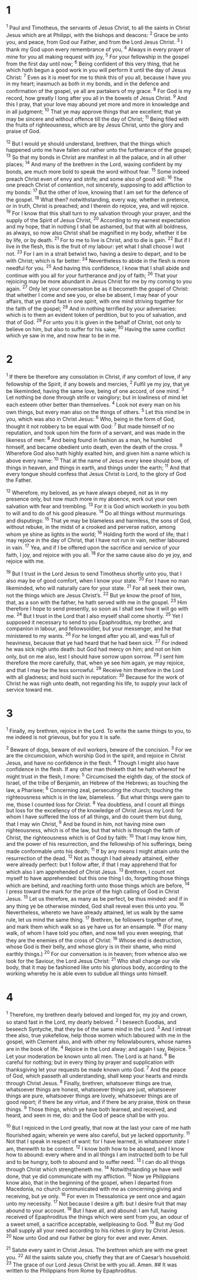 # 1 
<sup class='bibleverse'>1</sup> Paul and Timotheus, the servants of Jesus Christ, to all the saints in Christ Jesus which are at Philippi, with the bishops and deacons: <sup class='bibleverse'>2</sup> Grace be unto you, and peace, from God our Father, and from the Lord Jesus Christ. <sup class='bibleverse'>3</sup> I thank my God upon every remembrance of you, <sup class='bibleverse'>4</sup> Always in every prayer of mine for you all making request with joy, <sup class='bibleverse'>5</sup> For your fellowship in the gospel from the first day until now; <sup class='bibleverse'>6</sup> Being confident of this very thing, that he which hath begun a good work in you will perform it until the day of Jesus Christ: <sup class='bibleverse'>7</sup> Even as it is meet for me to think this of you all, because I have you in my heart; inasmuch as both in my bonds, and in the defence and confirmation of the gospel, ye all are partakers of my grace. <sup class='bibleverse'>8</sup> For God is my record, how greatly I long after you all in the bowels of Jesus Christ. <sup class='bibleverse'>9</sup> And this I pray, that your love may abound yet more and more in knowledge and in all judgment; <sup class='bibleverse'>10</sup> That ye may approve things that are excellent; that ye may be sincere and without offence till the day of Christ; <sup class='bibleverse'>11</sup> Being filled with the fruits of righteousness, which are by Jesus Christ, unto the glory and praise of God. 

<sup class='bibleverse'>12</sup> But I would ye should understand, brethren, that the things which happened unto me have fallen out rather unto the furtherance of the gospel; <sup class='bibleverse'>13</sup> So that my bonds in Christ are manifest in all the palace, and in all other places; <sup class='bibleverse'>14</sup> And many of the brethren in the Lord, waxing confident by my bonds, are much more bold to speak the word without fear. <sup class='bibleverse'>15</sup> Some indeed preach Christ even of envy and strife; and some also of good will: <sup class='bibleverse'>16</sup> The one preach Christ of contention, not sincerely, supposing to add affliction to my bonds: <sup class='bibleverse'>17</sup> But the other of love, knowing that I am set for the defence of the gospel. <sup class='bibleverse'>18</sup> What then? notwithstanding, every way, whether in pretence, or in truth, Christ is preached; and I therein do rejoice, yea, and will rejoice. <sup class='bibleverse'>19</sup> For I know that this shall turn to my salvation through your prayer, and the supply of the Spirit of Jesus Christ, <sup class='bibleverse'>20</sup> According to my earnest expectation and my hope, that in nothing I shall be ashamed, but that with all boldness, as always, so now also Christ shall be magnified in my body, whether it be by life, or by death. <sup class='bibleverse'>21</sup> For to me to live is Christ, and to die is gain. <sup class='bibleverse'>22</sup> But if I live in the flesh, this is the fruit of my labour: yet what I shall choose I wot not. <sup class='bibleverse'>23</sup> For I am in a strait betwixt two, having a desire to depart, and to be with Christ; which is far better: <sup class='bibleverse'>24</sup> Nevertheless to abide in the flesh is more needful for you. <sup class='bibleverse'>25</sup> And having this confidence, I know that I shall abide and continue with you all for your furtherance and joy of faith; <sup class='bibleverse'>26</sup> That your rejoicing may be more abundant in Jesus Christ for me by my coming to you again. <sup class='bibleverse'>27</sup> Only let your conversation be as it becometh the gospel of Christ: that whether I come and see you, or else be absent, I may hear of your affairs, that ye stand fast in one spirit, with one mind striving together for the faith of the gospel; <sup class='bibleverse'>28</sup> And in nothing terrified by your adversaries: which is to them an evident token of perdition, but to you of salvation, and that of God. <sup class='bibleverse'>29</sup> For unto you it is given in the behalf of Christ, not only to believe on him, but also to suffer for his sake; <sup class='bibleverse'>30</sup> Having the same conflict which ye saw in me, and now hear to be in me. 

# 2 
<sup class='bibleverse'>1</sup> If there be therefore any consolation in Christ, if any comfort of love, if any fellowship of the Spirit, if any bowels and mercies, <sup class='bibleverse'>2</sup> Fulfil ye my joy, that ye be likeminded, having the same love, being of one accord, of one mind. <sup class='bibleverse'>3</sup> Let nothing be done through strife or vainglory; but in lowliness of mind let each esteem other better than themselves. <sup class='bibleverse'>4</sup> Look not every man on his own things, but every man also on the things of others. <sup class='bibleverse'>5</sup> Let this mind be in you, which was also in Christ Jesus: <sup class='bibleverse'>6</sup> Who, being in the form of God, thought it not robbery to be equal with God: <sup class='bibleverse'>7</sup> But made himself of no reputation, and took upon him the form of a servant, and was made in the likeness of men: <sup class='bibleverse'>8</sup> And being found in fashion as a man, he humbled himself, and became obedient unto death, even the death of the cross. <sup class='bibleverse'>9</sup> Wherefore God also hath highly exalted him, and given him a name which is above every name: <sup class='bibleverse'>10</sup> That at the name of Jesus every knee should bow, of things in heaven, and things in earth, and things under the earth; <sup class='bibleverse'>11</sup> And that every tongue should confess that Jesus Christ is Lord, to the glory of God the Father. 

<sup class='bibleverse'>12</sup> Wherefore, my beloved, as ye have always obeyed, not as in my presence only, but now much more in my absence, work out your own salvation with fear and trembling. <sup class='bibleverse'>13</sup> For it is God which worketh in you both to will and to do of his good pleasure. <sup class='bibleverse'>14</sup> Do all things without murmurings and disputings: <sup class='bibleverse'>15</sup> That ye may be blameless and harmless, the sons of God, without rebuke, in the midst of a crooked and perverse nation, among whom ye shine as lights in the world; <sup class='bibleverse'>16</sup> Holding forth the word of life; that I may rejoice in the day of Christ, that I have not run in vain, neither laboured in vain. <sup class='bibleverse'>17</sup> Yea, and if I be offered upon the sacrifice and service of your faith, I joy, and rejoice with you all. <sup class='bibleverse'>18</sup> For the same cause also do ye joy, and rejoice with me. 

<sup class='bibleverse'>19</sup> But I trust in the Lord Jesus to send Timotheus shortly unto you, that I also may be of good comfort, when I know your state. <sup class='bibleverse'>20</sup> For I have no man likeminded, who will naturally care for your state. <sup class='bibleverse'>21</sup> For all seek their own, not the things which are Jesus Christ’s. <sup class='bibleverse'>22</sup> But ye know the proof of him, that, as a son with the father, he hath served with me in the gospel. <sup class='bibleverse'>23</sup> Him therefore I hope to send presently, so soon as I shall see how it will go with me. <sup class='bibleverse'>24</sup> But I trust in the Lord that I also myself shall come shortly. <sup class='bibleverse'>25</sup> Yet I supposed it necessary to send to you Epaphroditus, my brother, and companion in labour, and fellowsoldier, but your messenger, and he that ministered to my wants. <sup class='bibleverse'>26</sup> For he longed after you all, and was full of heaviness, because that ye had heard that he had been sick. <sup class='bibleverse'>27</sup> For indeed he was sick nigh unto death: but God had mercy on him; and not on him only, but on me also, lest I should have sorrow upon sorrow. <sup class='bibleverse'>28</sup> I sent him therefore the more carefully, that, when ye see him again, ye may rejoice, and that I may be the less sorrowful. <sup class='bibleverse'>29</sup> Receive him therefore in the Lord with all gladness; and hold such in reputation: <sup class='bibleverse'>30</sup> Because for the work of Christ he was nigh unto death, not regarding his life, to supply your lack of service toward me. 

# 3 
<sup class='bibleverse'>1</sup> Finally, my brethren, rejoice in the Lord. To write the same things to you, to me indeed is not grievous, but for you it is safe. 

<sup class='bibleverse'>2</sup> Beware of dogs, beware of evil workers, beware of the concision. <sup class='bibleverse'>3</sup> For we are the circumcision, which worship God in the spirit, and rejoice in Christ Jesus, and have no confidence in the flesh. <sup class='bibleverse'>4</sup> Though I might also have confidence in the flesh. If any other man thinketh that he hath whereof he might trust in the flesh, I more: <sup class='bibleverse'>5</sup> Circumcised the eighth day, of the stock of Israel, of the tribe of Benjamin, an Hebrew of the Hebrews; as touching the law, a Pharisee; <sup class='bibleverse'>6</sup> Concerning zeal, persecuting the church; touching the righteousness which is in the law, blameless. <sup class='bibleverse'>7</sup> But what things were gain to me, those I counted loss for Christ. <sup class='bibleverse'>8</sup> Yea doubtless, and I count all things but loss for the excellency of the knowledge of Christ Jesus my Lord: for whom I have suffered the loss of all things, and do count them but dung, that I may win Christ, <sup class='bibleverse'>9</sup> And be found in him, not having mine own righteousness, which is of the law, but that which is through the faith of Christ, the righteousness which is of God by faith: <sup class='bibleverse'>10</sup> That I may know him, and the power of his resurrection, and the fellowship of his sufferings, being made conformable unto his death; <sup class='bibleverse'>11</sup> If by any means I might attain unto the resurrection of the dead. <sup class='bibleverse'>12</sup> Not as though I had already attained, either were already perfect: but I follow after, if that I may apprehend that for which also I am apprehended of Christ Jesus. <sup class='bibleverse'>13</sup> Brethren, I count not myself to have apprehended: but this one thing I do, forgetting those things which are behind, and reaching forth unto those things which are before, <sup class='bibleverse'>14</sup> I press toward the mark for the prize of the high calling of God in Christ Jesus. <sup class='bibleverse'>15</sup> Let us therefore, as many as be perfect, be thus minded: and if in any thing ye be otherwise minded, God shall reveal even this unto you. <sup class='bibleverse'>16</sup> Nevertheless, whereto we have already attained, let us walk by the same rule, let us mind the same thing. <sup class='bibleverse'>17</sup> Brethren, be followers together of me, and mark them which walk so as ye have us for an ensample. <sup class='bibleverse'>18</sup> (For many walk, of whom I have told you often, and now tell you even weeping, that they are the enemies of the cross of Christ: <sup class='bibleverse'>19</sup> Whose end is destruction, whose God is their belly, and whose glory is in their shame, who mind earthly things.) <sup class='bibleverse'>20</sup> For our conversation is in heaven; from whence also we look for the Saviour, the Lord Jesus Christ: <sup class='bibleverse'>21</sup> Who shall change our vile body, that it may be fashioned like unto his glorious body, according to the working whereby he is able even to subdue all things unto himself. 

# 4 
<sup class='bibleverse'>1</sup> Therefore, my brethren dearly beloved and longed for, my joy and crown, so stand fast in the Lord, my dearly beloved. <sup class='bibleverse'>2</sup> I beseech Euodias, and beseech Syntyche, that they be of the same mind in the Lord. <sup class='bibleverse'>3</sup> And I intreat thee also, true yokefellow, help those women which laboured with me in the gospel, with Clement also, and with other my fellowlabourers, whose names are in the book of life. <sup class='bibleverse'>4</sup> Rejoice in the Lord alway: and again I say, Rejoice. <sup class='bibleverse'>5</sup> Let your moderation be known unto all men. The Lord is at hand. <sup class='bibleverse'>6</sup> Be careful for nothing; but in every thing by prayer and supplication with thanksgiving let your requests be made known unto God. <sup class='bibleverse'>7</sup> And the peace of God, which passeth all understanding, shall keep your hearts and minds through Christ Jesus. <sup class='bibleverse'>8</sup> Finally, brethren, whatsoever things are true, whatsoever things are honest, whatsoever things are just, whatsoever things are pure, whatsoever things are lovely, whatsoever things are of good report; if there be any virtue, and if there be any praise, think on these things. <sup class='bibleverse'>9</sup> Those things, which ye have both learned, and received, and heard, and seen in me, do: and the God of peace shall be with you. 

<sup class='bibleverse'>10</sup> But I rejoiced in the Lord greatly, that now at the last your care of me hath flourished again; wherein ye were also careful, but ye lacked opportunity. <sup class='bibleverse'>11</sup> Not that I speak in respect of want: for I have learned, in whatsoever state I am, therewith to be content. <sup class='bibleverse'>12</sup> I know both how to be abased, and I know how to abound: every where and in all things I am instructed both to be full and to be hungry, both to abound and to suffer need. <sup class='bibleverse'>13</sup> I can do all things through Christ which strengtheneth me. <sup class='bibleverse'>14</sup> Notwithstanding ye have well done, that ye did communicate with my affliction. <sup class='bibleverse'>15</sup> Now ye Philippians know also, that in the beginning of the gospel, when I departed from Macedonia, no church communicated with me as concerning giving and receiving, but ye only. <sup class='bibleverse'>16</sup> For even in Thessalonica ye sent once and again unto my necessity. <sup class='bibleverse'>17</sup> Not because I desire a gift: but I desire fruit that may abound to your account. <sup class='bibleverse'>18</sup> But I have all, and abound: I am full, having received of Epaphroditus the things which were sent from you, an odour of a sweet smell, a sacrifice acceptable, wellpleasing to God. <sup class='bibleverse'>19</sup> But my God shall supply all your need according to his riches in glory by Christ Jesus. <sup class='bibleverse'>20</sup> Now unto God and our Father be glory for ever and ever. Amen. 

<sup class='bibleverse'>21</sup> Salute every saint in Christ Jesus. The brethren which are with me greet you. <sup class='bibleverse'>22</sup> All the saints salute you, chiefly they that are of Caesar’s household. <sup class='bibleverse'>23</sup> The grace of our Lord Jesus Christ be with you all. Amen. ## It was written to the Philippians from Rome by Epaphroditus.
